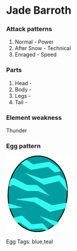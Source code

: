 # Jade Barroth

### Attack patterns
1. Normal - Power
2. After Snow - Technical
3. Enraged - Speed

### Parts
1. Head - 
2. Body - 
3. Legs - 
4. Tail - 

### Element weakness
Thunder 

### Egg pattern
![image info](../assets/jade_barroth.png)

Egg Tags: blue,teal